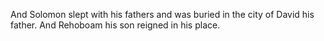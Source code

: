 And Solomon slept with his fathers and was buried in the city of David his father. And Rehoboam his son reigned in his place.
